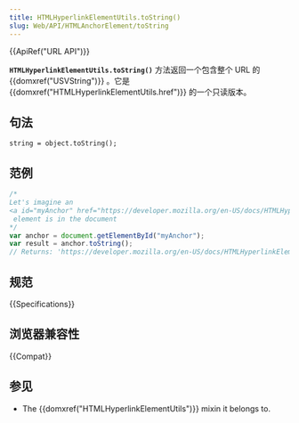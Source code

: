 ```yaml
---
title: HTMLHyperlinkElementUtils.toString()
slug: Web/API/HTMLAnchorElement/toString
---
```


{{ApiRef("URL API")}}

**`HTMLHyperlinkElementUtils.toString()`** 方法返回一个包含整个 URL 的 {{domxref("USVString")}} 。它是{{domxref("HTMLHyperlinkElementUtils.href")}} 的一个只读版本。

## 句法

```plain
string = object.toString();
```

## 范例

```js
/*
Let's imagine an
<a id="myAnchor" href="https://developer.mozilla.org/en-US/docs/HTMLHyperlinkElementUtils/toString">
 element is in the document
*/
var anchor = document.getElementById("myAnchor");
var result = anchor.toString();
// Returns: 'https://developer.mozilla.org/en-US/docs/HTMLHyperlinkElementUtils/toString'
```

## 规范

{{Specifications}}

## 浏览器兼容性

{{Compat}}

## 参见

- The {{domxref("HTMLHyperlinkElementUtils")}} mixin it belongs to.
